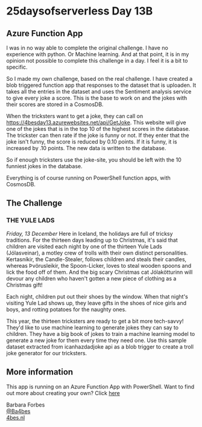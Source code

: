 # 25daysofserverless Day 13B

## Azure Function App

I was in no way able to complete the original challenge.
I have no experience with python. Or Machine learning. And at that point, it is in my opinion not possible to complete this challenge in a day. I feel it is a bit to specific.

So I made my own challenge, based on the real challenge. 
I have created a blob triggered function app that responses to the dataset that is uploaden.
It takes all the entries in the dataset and uses the Sentiment analysis service to give every joke a score. This is the base to work on and the jokes with their scores are stored in a CosmosDB.

When the tricksters want to get a joke, they can call on <https://4besday13.azurewebsites.net/api/GetJoke>.
This website will give one of the jokes that is in the top 10 of the highest scores in the database. 
The trickster can then rate if the joke is funny or not. If they enter that the joke isn't funny, the score is reduced by 0.10 points. If it is funny, it is increased by .10 points. The new data is written to the database.

So if enough tricksters use the joke-site, you should be left with the 10 funniest jokes in the database.

Everything is of course running on PowerShell function apps, with CosmosDB. 

## The Challenge

### THE YULE LADS

*Friday, 13 December*
Here in Iceland, the holidays are full of tricksy traditions. For the thirteen days leading up to Christmas, it's said that children are visited each night by one of the thirteen Yule Lads (Jólasveinar), a motley crew of trolls with their own distinct personalities. Kertasníkir, the Candle-Stealer, follows children and steals their candles, whereas Þvörusleikir, the Spoon-Licker, loves to steal wooden spoons and lick the food off of them. And the big scary Christmas cat Jólakötturinn will devour any children who haven't gotten a new piece of clothing as a Christmas gift!

Each night, children put out their shoes by the window. When that night's visiting Yule Lad shows up, they leave gifts in the shoes of nice girls and boys, and rotting potatoes for the naughty ones.

This year, the thirteen tricksters are ready to get a bit more tech-savvy! They'd like to use machine learning to generate jokes they can say to children. They have a big book of jokes to train a machine learning model to generate a new joke for them every time they need one. Use this sample dataset extracted from icanhazdadjoke api as a blob trigger to create a troll joke generator for our tricksters.

## More information

 This app is running on an Azure Function App with PowerShell. Want to find out more about creating your own? Click [here]('https://4bes.nl/MSIgnite')

Barbara Forbes  
[@Ba4bes](https://www.twitter.com/ba4bes)  
[4bes.nl](https://4bes.nl)
